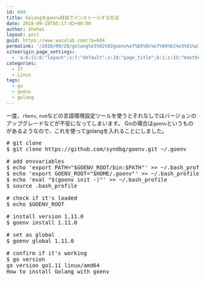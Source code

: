 ```yaml
---
id: 604
title: Golangをgoenv経由でインストールする方法
date: 2018-09-28T05:17:02+09:00
author: Shohei
layout: post
guid: https://www.wazalab.com/?p=604
permalink: '/2018/09/28/golang%e3%82%92goenv%e7%b5%8c%e7%94%b1%e3%81%a7%e3%82%a4%e3%83%b3%e3%82%b9%e3%83%88%e3%83%bc%e3%83%ab%e3%81%99%e3%82%8b%e6%96%b9%e6%b3%95/'
siteorigin_page_settings:
  - 'a:6:{s:6:"layout";s:7:"default";s:10:"page_title";b:1;s:15:"masthead_margin";b:1;s:13:"footer_margin";b:1;s:16:"display_masthead";b:1;s:22:"display_footer_widgets";b:1;}'
categories:
  - IT
  - Linux
tags:
  - go
  - goenv
  - golang
---
```

一度、`rbenv`, `nvm`などの言語環境設定ツールを使うとそれなしではバージョンのアップグレードなどが不安になってしまいます。
Goの場合は`goenv`というものがあるようなので、これを使ってgolangを入れることにしました。


 
<pre class="theme:dark-terminal lang:default decode:true " ># git clone
$ git clone https://github.com/syndbg/goenv.git ~/.goenv

# add envvariables
$ echo 'export PATH="$GOENV_ROOT/bin:$PATH"' &gt;&gt; ~/.bash_profile
$ echo 'export GOENV_ROOT="$HOME/.goenv"' &gt;&gt; ~/.bash_profile
$ echo 'eval "$(goenv init -)"' &gt;&gt; ~/.bash_profile
$ source .bash_profile

# check if it's loaded
$ echo $GOENV_ROOT

# install version 1.11.0
$ goenv install 1.11.0

# set as global
$ goenv global 1.11.0

# confirm if it's working
$ go version
go version go1.11 linux/amd64
How to install Golang with goenv</pre> 

